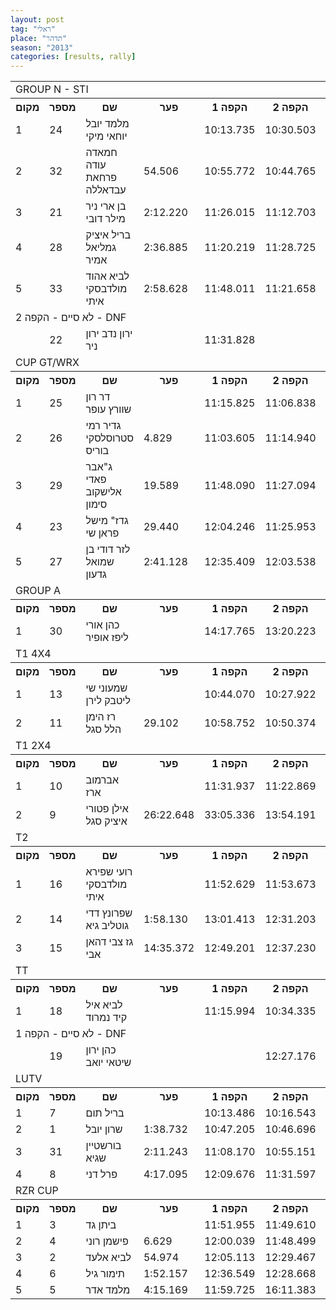 ```yaml
---
layout: post
tag: "ראלי"
place: "תדהר"
season: "2013"
categories: [results, rally]
---
```


<table class="line_color">
<tr>
    <td colspan="99" class="title_font">GROUP N - STI</td>
</tr>
<tr class="rnkh_bkcolor">
    <th class="rnkh_font">מקום</th>
    <th class="rnkh_font">מספר</th>
    <th class="rnkh_font">שם</th>
    <th class="rnkh_font">פער</th>
    <th class="rnkh_font">הקפה 1</th>
    <th class="rnkh_font">הקפה 2</th>
    <th class="rnkh_font">הקפה 3</th>
    <th class="rnkh_font">עונשין</th>
    <th class="rnkh_font">זמן</th>
</tr>
<tr class="rnk_bkcolor">
    <td class="rnk_font">1</td>
    <td class="rnk_font">24</td>
    <td class="rnk_font">מלמד יובל יוחאי מיקי</td>
    <td class="rnk_font"></td>
    <td class="rnk_font">10:13.735</td>
    <td class="rnk_font">10:30.503</td>
    <td class="rnk_font">10:43.212</td>
    <td class="rnk_font"></td>
    <td class="rnk_font">31:27.450</td>
</tr>
<tr class="rnk_bkcolor">
    <td class="rnk_font">2</td>
    <td class="rnk_font">32</td>
    <td class="rnk_font">חמאדה עודה פרחאת עבדאללה</td>
    <td class="rnk_font">54.506</td>
    <td class="rnk_font">10:55.772</td>
    <td class="rnk_font">10:44.765</td>
    <td class="rnk_font">10:41.419</td>
    <td class="rnk_font"></td>
    <td class="rnk_font">32:21.956</td>
</tr>
<tr class="rnk_bkcolor">
    <td class="rnk_font">3</td>
    <td class="rnk_font">21</td>
    <td class="rnk_font">בן ארי ניר מילר דובי</td>
    <td class="rnk_font">2:12.220</td>
    <td class="rnk_font">11:26.015</td>
    <td class="rnk_font">11:12.703</td>
    <td class="rnk_font">11:00.952</td>
    <td class="rnk_font"></td>
    <td class="rnk_font">33:39.670</td>
</tr>
<tr class="rnk_bkcolor">
    <td class="rnk_font">4</td>
    <td class="rnk_font">28</td>
    <td class="rnk_font">בריל איציק גמליאל אמיר</td>
    <td class="rnk_font">2:36.885</td>
    <td class="rnk_font">11:20.219</td>
    <td class="rnk_font">11:28.725</td>
    <td class="rnk_font">11:05.391</td>
    <td class="rnk_font">10.000</td>
    <td class="rnk_font">34:04.335</td>
</tr>
<tr class="rnk_bkcolor">
    <td class="rnk_font">5</td>
    <td class="rnk_font">33</td>
    <td class="rnk_font">לביא אהוד מולדבסקי איתי</td>
    <td class="rnk_font">2:58.628</td>
    <td class="rnk_font">11:48.011</td>
    <td class="rnk_font">11:21.658</td>
    <td class="rnk_font">11:16.409</td>
    <td class="rnk_font"></td>
    <td class="rnk_font">34:26.078</td>
</tr>
<tr>
    <td colspan="99" class="subtitle_font">לא סיים - הקפה 2 - DNF</td>
</tr>
<tr class="rnk_bkcolor">
    <td class="rnk_font"></td>
    <td class="rnk_font">22</td>
    <td class="rnk_font">ירון נדב ירון ניר</td>
    <td class="rnk_font"></td>
    <td class="rnk_font">11:31.828</td>
    <td class="rnk_font"></td>
    <td class="rnk_font"></td>
    <td class="rnk_font"></td>
    <td class="rnk_font"></td>
</tr>
<tr>
    <td colspan="99" class="title_font">CUP GT/WRX</td>
</tr>
<tr class="rnkh_bkcolor">
    <th class="rnkh_font">מקום</th>
    <th class="rnkh_font">מספר</th>
    <th class="rnkh_font">שם</th>
    <th class="rnkh_font">פער</th>
    <th class="rnkh_font">הקפה 1</th>
    <th class="rnkh_font">הקפה 2</th>
    <th class="rnkh_font">הקפה 3</th>
    <th class="rnkh_font">עונשין</th>
    <th class="rnkh_font">זמן</th>
</tr>
<tr class="rnk_bkcolor">
    <td class="rnk_font">1</td>
    <td class="rnk_font">25</td>
    <td class="rnk_font">דר רון שוורץ עופר</td>
    <td class="rnk_font"></td>
    <td class="rnk_font">11:15.825</td>
    <td class="rnk_font">11:06.838</td>
    <td class="rnk_font">11:36.821</td>
    <td class="rnk_font"></td>
    <td class="rnk_font">33:59.484</td>
</tr>
<tr class="rnk_bkcolor">
    <td class="rnk_font">2</td>
    <td class="rnk_font">26</td>
    <td class="rnk_font">גדיר רמי סטרוסלסקי בוריס</td>
    <td class="rnk_font">4.829</td>
    <td class="rnk_font">11:03.605</td>
    <td class="rnk_font">11:14.940</td>
    <td class="rnk_font">10:30.768</td>
    <td class="rnk_font">1:15.000</td>
    <td class="rnk_font">34:04.313</td>
</tr>
<tr class="rnk_bkcolor">
    <td class="rnk_font">3</td>
    <td class="rnk_font">29</td>
    <td class="rnk_font">ג"אבר פאדי אלישקוב סימון</td>
    <td class="rnk_font">19.589</td>
    <td class="rnk_font">11:48.090</td>
    <td class="rnk_font">11:27.094</td>
    <td class="rnk_font">11:03.889</td>
    <td class="rnk_font"></td>
    <td class="rnk_font">34:19.073</td>
</tr>
<tr class="rnk_bkcolor">
    <td class="rnk_font">4</td>
    <td class="rnk_font">23</td>
    <td class="rnk_font">גדז" מישל פראן שי</td>
    <td class="rnk_font">29.440</td>
    <td class="rnk_font">12:04.246</td>
    <td class="rnk_font">11:25.953</td>
    <td class="rnk_font">10:58.725</td>
    <td class="rnk_font"></td>
    <td class="rnk_font">34:28.924</td>
</tr>
<tr class="rnk_bkcolor">
    <td class="rnk_font">5</td>
    <td class="rnk_font">27</td>
    <td class="rnk_font">לזר דודי בן שמואל גדעון</td>
    <td class="rnk_font">2:41.128</td>
    <td class="rnk_font">12:35.409</td>
    <td class="rnk_font">12:03.538</td>
    <td class="rnk_font">12:01.665</td>
    <td class="rnk_font"></td>
    <td class="rnk_font">36:40.612</td>
</tr>
<tr>
    <td colspan="99" class="title_font">GROUP A</td>
</tr>
<tr class="rnkh_bkcolor">
    <th class="rnkh_font">מקום</th>
    <th class="rnkh_font">מספר</th>
    <th class="rnkh_font">שם</th>
    <th class="rnkh_font">פער</th>
    <th class="rnkh_font">הקפה 1</th>
    <th class="rnkh_font">הקפה 2</th>
    <th class="rnkh_font">הקפה 3</th>
    <th class="rnkh_font">עונשין</th>
    <th class="rnkh_font">זמן</th>
</tr>
<tr class="rnk_bkcolor">
    <td class="rnk_font">1</td>
    <td class="rnk_font">30</td>
    <td class="rnk_font">כהן אורי ליפז אופיר</td>
    <td class="rnk_font"></td>
    <td class="rnk_font">14:17.765</td>
    <td class="rnk_font">13:20.223</td>
    <td class="rnk_font">13:42.983</td>
    <td class="rnk_font"></td>
    <td class="rnk_font">41:20.971</td>
</tr>
<tr>
    <td colspan="99" class="title_font">T1 4X4</td>
</tr>
<tr class="rnkh_bkcolor">
    <th class="rnkh_font">מקום</th>
    <th class="rnkh_font">מספר</th>
    <th class="rnkh_font">שם</th>
    <th class="rnkh_font">פער</th>
    <th class="rnkh_font">הקפה 1</th>
    <th class="rnkh_font">הקפה 2</th>
    <th class="rnkh_font">הקפה 3</th>
    <th class="rnkh_font">עונשין</th>
    <th class="rnkh_font">זמן</th>
</tr>
<tr class="rnk_bkcolor">
    <td class="rnk_font">1</td>
    <td class="rnk_font">13</td>
    <td class="rnk_font">שמעוני שי ליטבק לירן</td>
    <td class="rnk_font"></td>
    <td class="rnk_font">10:44.070</td>
    <td class="rnk_font">10:27.922</td>
    <td class="rnk_font">10:29.747</td>
    <td class="rnk_font">10.000</td>
    <td class="rnk_font">31:51.739</td>
</tr>
<tr class="rnk_bkcolor">
    <td class="rnk_font">2</td>
    <td class="rnk_font">11</td>
    <td class="rnk_font">רז הימן הלל סגל</td>
    <td class="rnk_font">29.102</td>
    <td class="rnk_font">10:58.752</td>
    <td class="rnk_font">10:50.374</td>
    <td class="rnk_font">10:31.715</td>
    <td class="rnk_font"></td>
    <td class="rnk_font">32:20.841</td>
</tr>
<tr>
    <td colspan="99" class="title_font">T1 2X4</td>
</tr>
<tr class="rnkh_bkcolor">
    <th class="rnkh_font">מקום</th>
    <th class="rnkh_font">מספר</th>
    <th class="rnkh_font">שם</th>
    <th class="rnkh_font">פער</th>
    <th class="rnkh_font">הקפה 1</th>
    <th class="rnkh_font">הקפה 2</th>
    <th class="rnkh_font">הקפה 3</th>
    <th class="rnkh_font">עונשין</th>
    <th class="rnkh_font">זמן</th>
</tr>
<tr class="rnk_bkcolor">
    <td class="rnk_font">1</td>
    <td class="rnk_font">10</td>
    <td class="rnk_font">אברמוב ארז</td>
    <td class="rnk_font"></td>
    <td class="rnk_font">11:31.937</td>
    <td class="rnk_font">11:22.869</td>
    <td class="rnk_font">11:10.458</td>
    <td class="rnk_font"></td>
    <td class="rnk_font">34:05.264</td>
</tr>
<tr class="rnk_bkcolor">
    <td class="rnk_font">2</td>
    <td class="rnk_font">9</td>
    <td class="rnk_font">אילן פטורי איציק סגל</td>
    <td class="rnk_font">26:22.648</td>
    <td class="rnk_font">33:05.336</td>
    <td class="rnk_font">13:54.191</td>
    <td class="rnk_font">13:28.385</td>
    <td class="rnk_font"></td>
    <td class="rnk_font">01:00:27.912</td>
</tr>
<tr>
    <td colspan="99" class="title_font">T2</td>
</tr>
<tr class="rnkh_bkcolor">
    <th class="rnkh_font">מקום</th>
    <th class="rnkh_font">מספר</th>
    <th class="rnkh_font">שם</th>
    <th class="rnkh_font">פער</th>
    <th class="rnkh_font">הקפה 1</th>
    <th class="rnkh_font">הקפה 2</th>
    <th class="rnkh_font">הקפה 3</th>
    <th class="rnkh_font">עונשין</th>
    <th class="rnkh_font">זמן</th>
</tr>
<tr class="rnk_bkcolor">
    <td class="rnk_font">1</td>
    <td class="rnk_font">16</td>
    <td class="rnk_font">רועי שפירא מולדבסקי איתי</td>
    <td class="rnk_font"></td>
    <td class="rnk_font">11:52.629</td>
    <td class="rnk_font">11:53.673</td>
    <td class="rnk_font">12:12.959</td>
    <td class="rnk_font"></td>
    <td class="rnk_font">35:59.261</td>
</tr>
<tr class="rnk_bkcolor">
    <td class="rnk_font">2</td>
    <td class="rnk_font">14</td>
    <td class="rnk_font">שפרונץ דדי גוטליב גיא</td>
    <td class="rnk_font">1:58.130</td>
    <td class="rnk_font">13:01.413</td>
    <td class="rnk_font">12:31.203</td>
    <td class="rnk_font">12:24.775</td>
    <td class="rnk_font"></td>
    <td class="rnk_font">37:57.391</td>
</tr>
<tr class="rnk_bkcolor">
    <td class="rnk_font">3</td>
    <td class="rnk_font">15</td>
    <td class="rnk_font">גז צבי דהאן אבי</td>
    <td class="rnk_font">14:35.372</td>
    <td class="rnk_font">12:49.201</td>
    <td class="rnk_font">12:37.230</td>
    <td class="rnk_font">25:08.202</td>
    <td class="rnk_font"></td>
    <td class="rnk_font">50:34.633</td>
</tr>
<tr>
    <td colspan="99" class="title_font">TT</td>
</tr>
<tr class="rnkh_bkcolor">
    <th class="rnkh_font">מקום</th>
    <th class="rnkh_font">מספר</th>
    <th class="rnkh_font">שם</th>
    <th class="rnkh_font">פער</th>
    <th class="rnkh_font">הקפה 1</th>
    <th class="rnkh_font">הקפה 2</th>
    <th class="rnkh_font">הקפה 3</th>
    <th class="rnkh_font">עונשין</th>
    <th class="rnkh_font">זמן</th>
</tr>
<tr class="rnk_bkcolor">
    <td class="rnk_font">1</td>
    <td class="rnk_font">18</td>
    <td class="rnk_font">לביא איל קיד נמרוד</td>
    <td class="rnk_font"></td>
    <td class="rnk_font">11:15.994</td>
    <td class="rnk_font">10:34.335</td>
    <td class="rnk_font">10:46.924</td>
    <td class="rnk_font"></td>
    <td class="rnk_font">32:37.253</td>
</tr>
<tr>
    <td colspan="99" class="subtitle_font">לא סיים - הקפה 1 - DNF</td>
</tr>
<tr class="rnk_bkcolor">
    <td class="rnk_font"></td>
    <td class="rnk_font">19</td>
    <td class="rnk_font">כהן ירון שיטאי יואב</td>
    <td class="rnk_font"></td>
    <td class="rnk_font"></td>
    <td class="rnk_font">12:27.176</td>
    <td class="rnk_font">12:03.885</td>
    <td class="rnk_font"></td>
    <td class="rnk_font"></td>
</tr>
<tr>
    <td colspan="99" class="title_font">LUTV</td>
</tr>
<tr class="rnkh_bkcolor">
    <th class="rnkh_font">מקום</th>
    <th class="rnkh_font">מספר</th>
    <th class="rnkh_font">שם</th>
    <th class="rnkh_font">פער</th>
    <th class="rnkh_font">הקפה 1</th>
    <th class="rnkh_font">הקפה 2</th>
    <th class="rnkh_font">הקפה 3</th>
    <th class="rnkh_font">עונשין</th>
    <th class="rnkh_font">זמן</th>
</tr>
<tr class="rnk_bkcolor">
    <td class="rnk_font">1</td>
    <td class="rnk_font">7</td>
    <td class="rnk_font">בריל תום</td>
    <td class="rnk_font"></td>
    <td class="rnk_font">10:13.486</td>
    <td class="rnk_font">10:16.543</td>
    <td class="rnk_font">10:15.247</td>
    <td class="rnk_font"></td>
    <td class="rnk_font">30:45.276</td>
</tr>
<tr class="rnk_bkcolor">
    <td class="rnk_font">2</td>
    <td class="rnk_font">1</td>
    <td class="rnk_font">שרון יובל</td>
    <td class="rnk_font">1:38.732</td>
    <td class="rnk_font">10:47.205</td>
    <td class="rnk_font">10:46.696</td>
    <td class="rnk_font">10:50.107</td>
    <td class="rnk_font"></td>
    <td class="rnk_font">32:24.008</td>
</tr>
<tr class="rnk_bkcolor">
    <td class="rnk_font">3</td>
    <td class="rnk_font">31</td>
    <td class="rnk_font">בורשטיין שגיא</td>
    <td class="rnk_font">2:11.243</td>
    <td class="rnk_font">11:08.170</td>
    <td class="rnk_font">10:55.151</td>
    <td class="rnk_font">10:53.198</td>
    <td class="rnk_font"></td>
    <td class="rnk_font">32:56.519</td>
</tr>
<tr class="rnk_bkcolor">
    <td class="rnk_font">4</td>
    <td class="rnk_font">8</td>
    <td class="rnk_font">פרל דני</td>
    <td class="rnk_font">4:17.095</td>
    <td class="rnk_font">12:09.676</td>
    <td class="rnk_font">11:31.597</td>
    <td class="rnk_font">11:21.098</td>
    <td class="rnk_font"></td>
    <td class="rnk_font">35:02.371</td>
</tr>
<tr>
    <td colspan="99" class="title_font">RZR CUP</td>
</tr>
<tr class="rnkh_bkcolor">
    <th class="rnkh_font">מקום</th>
    <th class="rnkh_font">מספר</th>
    <th class="rnkh_font">שם</th>
    <th class="rnkh_font">פער</th>
    <th class="rnkh_font">הקפה 1</th>
    <th class="rnkh_font">הקפה 2</th>
    <th class="rnkh_font">הקפה 3</th>
    <th class="rnkh_font">עונשין</th>
    <th class="rnkh_font">זמן</th>
</tr>
<tr class="rnk_bkcolor">
    <td class="rnk_font">1</td>
    <td class="rnk_font">3</td>
    <td class="rnk_font">ביתן גד</td>
    <td class="rnk_font"></td>
    <td class="rnk_font">11:51.955</td>
    <td class="rnk_font">11:49.610</td>
    <td class="rnk_font">11:44.590</td>
    <td class="rnk_font"></td>
    <td class="rnk_font">35:26.155</td>
</tr>
<tr class="rnk_bkcolor">
    <td class="rnk_font">2</td>
    <td class="rnk_font">4</td>
    <td class="rnk_font">פישמן רוני</td>
    <td class="rnk_font">6.629</td>
    <td class="rnk_font">12:00.039</td>
    <td class="rnk_font">11:48.499</td>
    <td class="rnk_font">11:44.246</td>
    <td class="rnk_font"></td>
    <td class="rnk_font">35:32.784</td>
</tr>
<tr class="rnk_bkcolor">
    <td class="rnk_font">3</td>
    <td class="rnk_font">2</td>
    <td class="rnk_font">לביא אלעד</td>
    <td class="rnk_font">54.974</td>
    <td class="rnk_font">12:05.113</td>
    <td class="rnk_font">12:29.467</td>
    <td class="rnk_font">11:46.549</td>
    <td class="rnk_font"></td>
    <td class="rnk_font">36:21.129</td>
</tr>
<tr class="rnk_bkcolor">
    <td class="rnk_font">4</td>
    <td class="rnk_font">6</td>
    <td class="rnk_font">תימור גיל</td>
    <td class="rnk_font">1:52.157</td>
    <td class="rnk_font">12:36.549</td>
    <td class="rnk_font">12:28.668</td>
    <td class="rnk_font">12:13.095</td>
    <td class="rnk_font"></td>
    <td class="rnk_font">37:18.312</td>
</tr>
<tr class="rnk_bkcolor">
    <td class="rnk_font">5</td>
    <td class="rnk_font">5</td>
    <td class="rnk_font">מלמד אדר</td>
    <td class="rnk_font">4:15.169</td>
    <td class="rnk_font">11:59.725</td>
    <td class="rnk_font">16:11.383</td>
    <td class="rnk_font">11:30.216</td>
    <td class="rnk_font"></td>
    <td class="rnk_font">39:41.324</td>
</tr>
</table>
